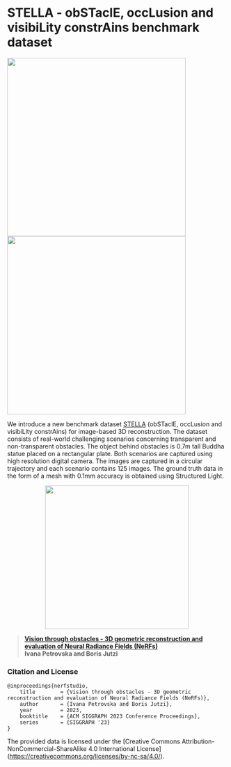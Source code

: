 # STELLA - obSTaclE, occLusion and visibiLity constrAins benchmark dataset
[<img src="https://github.com/sqirrel3/STELLA/blob/main/imgs/window-trajectory.png" width="410"/>](window-trajectory.png)
[<img src="https://github.com/sqirrel3/STELLA/blob/main/imgs/vegetation-trajectory.png" width="410"/>](vegetation-trajectory.png)

We introduce a new benchmark dataset [STELLA](https://drive.google.com/drive/folders/1eYkUXY6tKA08b9FMoWVC-mj5Zl4VFN_t?usp=sharing) (obSTaclE, occLusion and visibiLity constrAins) for image-based 3D reconstruction. The dataset consists of real-world challenging scenarios concerning transparent and non-transparent obstacles. The object behind obstacles is 0.7m tall Buddha statue placed on a rectangular plate. Both scenarios are captured using high resolution digital camera. The images are captured in a circular trajectory and each scenario contains 125 images. The ground truth data in the form of a mesh with 0.1mm accuracy is obtained using Structured Light.

<p align="center">
 <img src="https://github.com/sqirrel3/STELLA/blob/main/imgs/ground-truth-mesh.gif" width="330"/>
</p>

> [**Vision through obstacles - 3D geometric reconstruction and evaluation of Neural Radiance Fields (NeRFs)**](https://isprs-archives.copernicus.org/articles/XLVIII-1-W3-2023/153/2023/) <br />
> **Ivana Petrovska and Boris Jutzi**

### Citation and License
```
@inproceedings{nerfstudio,
	title        = {Vision through obstacles - 3D geometric reconstruction and evaluation of Neural Radiance Fields (NeRFs)},
	author       = {Ivana Petrovska and Boris Jutzi},
	year         = 2023,
	booktitle    = {ACM SIGGRAPH 2023 Conference Proceedings},
	series       = {SIGGRAPH '23}
}

```

The provided data is licensed under the [Creative Commons Attribution-NonCommercial-ShareAlike 4.0 International License] (https://creativecommons.org/licenses/by-nc-sa/4.0/).
